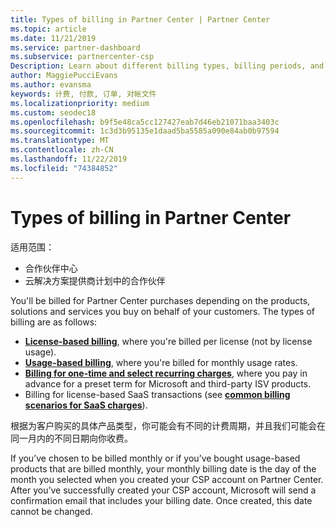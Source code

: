 ```yaml
---
title: Types of billing in Partner Center | Partner Center
ms.topic: article
ms.date: 11/21/2019
ms.service: partner-dashboard
ms.subservice: partnercenter-csp
Description: Learn about different billing types, billing periods, and billing dates you might see in Partner Center.
author: MaggiePucciEvans
ms.author: evansma
keywords: 计费, 付款, 订单, 对帐文件
ms.localizationpriority: medium
ms.custom: seodec18
ms.openlocfilehash: b9f5e48ca5cc127427eab7d46eb21071baa3403c
ms.sourcegitcommit: 1c3d3b95135e1daad5ba5585a090e84ab0b97594
ms.translationtype: MT
ms.contentlocale: zh-CN
ms.lasthandoff: 11/22/2019
ms.locfileid: "74384852"
---
```

# <a name="types-of-billing-in-partner-center"></a>Types of billing in Partner Center

适用范围：

- 合作伙伴中心
- 云解决方案提供商计划中的合作伙伴

You'll be billed for Partner Center purchases depending on the products, solutions and services you buy on behalf of your customers. The types of billing are as follows:

- [**License-based billing**](license-based-billing.md), where you're billed per license (not by license usage).
- [**Usage-based billing**](usage-based-billing.md), where you're billed for monthly usage rates.
- [**Billing for one-time and select recurring charges**](one-time-and-recurring-billing.md), where you pay in advance for a preset term for Microsoft and third-party ISV products.
- Billing for license-based SaaS transactions (see [**common billing scenarios for SaaS charges**](common-billing-scenarios-saas.md)).

根据为客户购买的具体产品类型，你可能会有不同的计费周期，并且我们可能会在同一月内的不同日期向你收费。

If you’ve chosen to be billed monthly or if you’ve bought usage-based products that are billed monthly, your monthly billing date is the day of the month you selected when you created your CSP account on Partner Center. After you’ve successfully created your CSP account, Microsoft will send a confirmation email that includes your billing date. Once created, this date cannot be changed.
